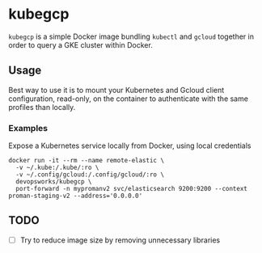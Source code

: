 # kubegcp

`kubegcp` is a simple Docker image bundling `kubectl` and `gcloud` together in order to query a GKE cluster within Docker.

## Usage

Best way to use it is to mount your Kubernetes and Gcloud client configuration, read-only, on the container to authenticate with the same profiles than locally.

### Examples

Expose a Kubernetes service locally from Docker, using local credentials

```
docker run -it --rm --name remote-elastic \
  -v ~/.kube:/.kube/:ro \
  -v ~/.config/gcloud:/.config/gcloud/:ro \
  devopsworks/kubegcp \
  port-forward -n mypromanv2 svc/elasticsearch 9200:9200 --context proman-staging-v2 --address='0.0.0.0'
```

## TODO

- [ ] Try to reduce image size by removing unnecessary libraries

